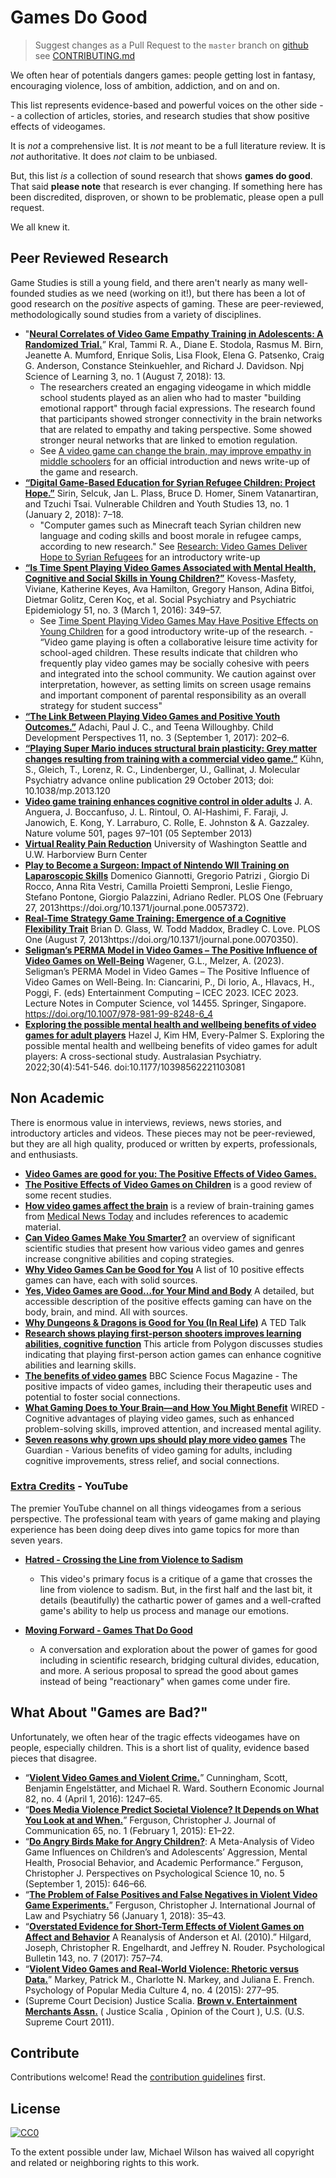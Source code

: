 # Games Do Good
> Suggest changes as a Pull Request to the `master` branch on [github](https://github.com/electricjones/games-do-good-list) see [CONTRIBUTING.md](https://github.com/electricjones/games-do-good-list/blob/master/LICENSE)

We often hear of potentials dangers games: people getting lost in fantasy, encouraging violence, loss of ambition, addiction, and on and on.

This list represents evidence-based and powerful voices on the other side -- a collection of articles, stories, and research studies that show positive effects of videogames.

It is *not* a comprehensive list. It is *not* meant to be a full literature review. It is *not* authoritative. It does *not* claim to be unbiased.

But, this list *is* a collection of sound research that shows **games do good**. That said **please note** that research is ever changing. If something here has been discredited, disproven, or shown to be problematic, please open a pull request.

We all knew it.

## Peer Reviewed Research
Game Studies is still a young field, and there aren't nearly as many well-founded studies as we need (working on it!), but there has been a lot of good research on the *positive* aspects of gaming.
These are peer-reviewed, methodologically sound studies from a variety of disciplines.

- "**[Neural Correlates of Video Game Empathy Training in Adolescents: A Randomized Trial.](https://doi.org/10/gd4tx4)**” Kral, Tammi R. A., Diane E. Stodola, Rasmus M. Birn, Jeanette A. Mumford, Enrique Solis, Lisa Flook, Elena G. Patsenko, Craig G. Anderson, Constance Steinkuehler, and Richard J. Davidson. Npj Science of Learning 3, no. 1 (August 7, 2018): 13.
    - The researchers created an engaging videogame in which middle school students played as an alien who had to master "building emotional rapport" through facial expressions. 
    The research found that participants showed stronger connectivity in the brain networks that are related to empathy and taking perspective. 
    Some showed stronger neural networks that are linked to emotion regulation.
    - See [A video game can change the brain, may improve empathy in middle schoolers](https://news.wisc.edu/a-video-game-can-change-the-brain-may-improve-empathy-in-middle-schoolers/) for an official introduction and news write-up of the game and research.
- **[“Digital Game-Based Education for Syrian Refugee Children: Project Hope.”](https://doi.org/10/gd4t58)** Sirin, Selcuk, Jan L. Plass, Bruce D. Homer, Sinem Vatanartiran, and Tzuchi Tsai. Vulnerable Children and Youth Studies 13, no. 1 (January 2, 2018): 7–18.
    - "Computer games such as Minecraft teach Syrian children new language and coding skills and boost morale in refugee camps, according to new research." See [Research: Video Games Deliver Hope to Syrian Refugees](https://www.voanews.com/a/video-games-deliver-hope-syrian-refugees-research/3892587.html) for an introductory write-up
- **[“Is Time Spent Playing Video Games Associated with Mental Health, Cognitive and Social Skills in Young Children?”](https://doi.org/10/f8f32q)** Kovess-Masfety, Viviane, Katherine Keyes, Ava Hamilton, Gregory Hanson, Adina Bitfoi, Dietmar Golitz, Ceren Koç, et al. Social Psychiatry and Psychiatric Epidemiology 51, no. 3 (March 1, 2016): 349–57.
    - See [Time Spent Playing Video Games May Have Positive Effects on Young Children](https://www.mailman.columbia.edu/public-health-now/news/time-spent-playing-video-games-may-have-positive-effects-young-children) for a good introductory write-up of the research.     - “Video game playing is often a collaborative leisure time activity for school-aged children. These results indicate that children who frequently play video games may be socially cohesive with peers and integrated into the school community.  We caution against over interpretation, however, as setting limits on screen usage remains and important component of parental responsibility as an overall strategy for student success"
- **[“The Link Between Playing Video Games and Positive Youth Outcomes.”](https://doi.org/10/gcp82d)** Adachi, Paul J. C., and Teena Willoughby. Child Development Perspectives 11, no. 3 (September 1, 2017): 202–6.
- **[“Playing Super Mario induces structural brain plasticity: Grey matter changes resulting from training with a commercial video game.”](https://www.nature.com/articles/mp2013120)** Kühn, S., Gleich, T., Lorenz, R. C., Lindenberger, U., Gallinat, J. Molecular Psychiatry advance online publication 29 October 2013;  doi: 10.1038/mp.2013.120
- **[Video game training enhances cognitive control in older adults](https://www.nature.com/articles/nature12486)** J. A. Anguera, J. Boccanfuso, J. L. Rintoul, O. Al-Hashimi, F. Faraji, J. Janowich, E. Kong, Y. Larraburo, C. Rolle, E. Johnston & A. Gazzaley. Nature volume 501, pages 97–101 (05 September 2013)
- **[Virtual Reality Pain Reduction](http://www.hitl.washington.edu/projects/vrpain/)** University of Washington Seattle and U.W. Harborview Burn Center
- **[Play to Become a Surgeon: Impact of Nintendo WII Training on Laparoscopic Skills](https://journals.plos.org/plosone/article?id=10.1371/journal.pone.0057372)** Domenico Giannotti, Gregorio Patrizi , Giorgio Di Rocco, Anna Rita Vestri, Camilla Proietti Semproni, Leslie Fiengo, Stefano Pontone, Giorgio Palazzini, Adriano Redler. PLOS One (February 27, 2013https://doi.org/10.1371/journal.pone.0057372). 
- **[Real-Time Strategy Game Training: Emergence of a Cognitive Flexibility Trait](https://journals.plos.org/plosone/article?id=10.1371/journal.pone.0070350)** Brian D. Glass, W. Todd Maddox, Bradley C. Love. PLOS One (August 7, 2013https://doi.org/10.1371/journal.pone.0070350). 
- **[Seligman’s PERMA Model in Video Games – The Positive Influence of Video Games on Well-Being](https://link.springer.com/chapter/10.1007/978-981-99-8248-6_4)** Wagener, G.L., Melzer, A. (2023). Seligman’s PERMA Model in Video Games – The Positive Influence of Video Games on Well-Being. In: Ciancarini, P., Di Iorio, A., Hlavacs, H., Poggi, F. (eds) Entertainment Computing – ICEC 2023. ICEC 2023. Lecture Notes in Computer Science, vol 14455. Springer, Singapore. https://doi.org/10.1007/978-981-99-8248-6_4
- **[Exploring the possible mental health and wellbeing benefits of video games for adult players](https://journals.sagepub.com/doi/full/10.1177/10398562221103081)** Hazel J, Kim HM, Every-Palmer S. Exploring the possible mental health and wellbeing benefits of video games for adult players: A cross-sectional study. Australasian Psychiatry. 2022;30(4):541-546. doi:10.1177/10398562221103081

## Non Academic
There is enormous value in interviews, reviews, news stories, and introductory articles and videos.
These pieces may not be peer-reviewed, but they are all high quality, produced or written by experts, professionals, and enthusiasts.

- **[Video Games are good for you: The Positive Effects of Video Games.](https://venturebeat.com/community/2012/10/04/video-games-are-good-for-you-the-positive-effects-of-video-games/)**
- **[The Positive Effects of Video Games on Children](https://www.nerdmuch.com/games/148946/positive-effects-video-games-children/)** is a good review of some recent studies.
- **[How video games affect the brain](https://www.medicalnewstoday.com/articles/318345.php)** is a review of brain-training games from [Medical News Today](http://www.medicalnewstoday.com) and includes references to academic material.
- **[Can Video Games Make You Smarter?](https://www.youtube.com/watch?v=OOsqkQytHOs)** an overview of significant scientific studies that present how various video games and genres increase congnitive abilities and coping strategies.
- **[Why Video Games Can be Good for You](https://www.gamedesigning.org/why-video-games-are-good/)** A list of 10 positive effects games can have, each with solid sources.
- **[Yes, Video Games are Good...for Your Mind and Body](https://www.idtech.com/blog/video-games-are-good-for-you)** A detailed, but accessible description of the positive effects gaming can have on the body, brain, and mind. All with sources.
- **[Why Dungeons & Dragons is Good for You (In Real Life)](https://www.youtube.com/watch?v=6PaHJqpQnyw)** A TED Talk
- **[Research shows playing first-person shooters improves learning abilities, cognitive function](https://www.polygon.com/2013/1/30/3932876/research-playing-first-person-shooters-improves-learning-abilities-cognitive-function)** This article from Polygon discusses studies indicating that playing first-person action games can enhance cognitive abilities and learning skills.
- **[The benefits of video games](https://www.sciencefocus.com/the-human-body/the-benefits-of-video-games-why-screen-time-isnt-always-bad)** BBC Science Focus Magazine - The positive impacts of video games, including their therapeutic uses and potential to foster social connections. 
- **[What Gaming Does to Your Brain—and How You Might Benefit](https://www.wired.com/story/what-gaming-does-to-your-brain-how-you-might-benefit/)** WIRED - Cognitive advantages of playing video games, such as enhanced problem-solving skills, improved attention, and increased mental agility.
- **[Seven reasons why grown ups should play more video games](https://www.theguardian.com/technology/2017/jan/05/why-grown-ups-should-play-more-video-games)** The Guardian - Various benefits of video gaming for adults, including cognitive improvements, stress relief, and social connections.


### [Extra Credits](https://www.youtube.com/channel/UCCODtTcd5M1JavPCOr_Uydg) - YouTube
The premier YouTube channel on all things videogames from a serious perspective. 
The professional team with years of game making and playing experience has been doing deep dives into game topics for more than seven years.

- **[Hatred - Crossing the Line from Violence to Sadism](https://www.youtube.com/watch?v=s6xQlnzffRg)**
    - This video's primary focus is a critique of a game that crosses the line from violence to sadism. 
    But, in the first half and the last bit, it details (beautifully) the cathartic power of games and a well-crafted game's ability to help us process and manage our emotions.
    
- **[Moving Forward - Games That Do Good ](https://www.youtube.com/watch?v=AW0o2PmmRXw)**
    - A conversation and exploration about the power of games for good including in scientific research, bridging cultural divides, education, and more. A serious proposal to spread the good about games instead of being "reactionary" when games come under fire.

## What About "Games are Bad?"
Unfortunately, we often hear of the tragic effects videogames have on people, especially children.
This is a short list of quality, evidence based pieces that disagree.

- “**[Violent Video Games and Violent Crime.](https://doi.org/10/f8k657)**” Cunningham, Scott, Benjamin Engelstätter, and Michael R. Ward. Southern Economic Journal 82, no. 4 (April 1, 2016): 1247–65.
- “**[Does Media Violence Predict Societal Violence? It Depends on What You Look at and When.](https://doi.org/10/f63hzz)**” Ferguson, Christopher J. Journal of Communication 65, no. 1 (February 1, 2015): E1–22.
- “**[Do Angry Birds Make for Angry Children?](https://doi.org/10/f7r662)**: A Meta-Analysis of Video Game Influences on Children’s and Adolescents’ Aggression, Mental Health, Prosocial Behavior, and Academic Performance.” Ferguson, Christopher J. Perspectives on Psychological Science 10, no. 5 (September 1, 2015): 646–66.
- “**[The Problem of False Positives and False Negatives in Violent Video Game Experiments.](https://doi.org/10/gd4txv)**” Ferguson, Christopher J. International Journal of Law and Psychiatry 56 (January 1, 2018): 35–43.
- “**[Overstated Evidence for Short-Term Effects of Violent Games on Affect and Behavior](https://doi.org/10/gbk2db)** A Reanalysis of Anderson et Al. (2010).” Hilgard, Joseph, Christopher R. Engelhardt, and Jeffrey N. Rouder. Psychological Bulletin 143, no. 7 (2017): 757–74.
- “**[Violent Video Games and Real-World Violence: Rhetoric versus Data.](https://doi.org/10/gd4txx)**” Markey, Patrick M., Charlotte N. Markey, and Juliana E. French. Psychology of Popular Media Culture 4, no. 4 (2015): 277–95.
- (Supreme Court Decision) Justice Scalia. **[Brown v. Entertainment Merchants Assn.](https://en.wikipedia.org/wiki/Brown_v._Entertainment_Merchants_Ass%27n)** ( Justice Scalia , Opinion of the Court ), U.S. (U.S. Supreme Court 2011).

## Contribute
Contributions welcome! Read the [contribution guidelines](contributing.md) first.

## License
[![CC0](http://mirrors.creativecommons.org/presskit/buttons/88x31/svg/cc-zero.svg)](http://creativecommons.org/publicdomain/zero/1.0)

To the extent possible under law, Michael Wilson has waived all copyright and
related or neighboring rights to this work.
